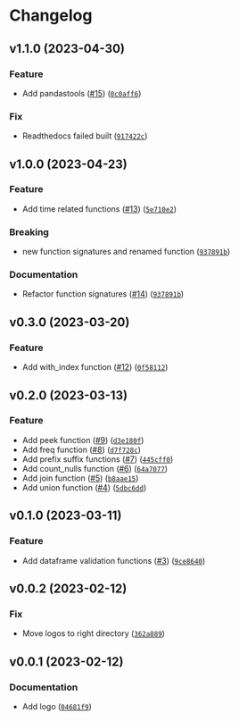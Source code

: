 # Changelog

<!--next-version-placeholder-->

## v1.1.0 (2023-04-30)
### Feature
* Add pandastools ([#15](https://github.com/estripling/sparkit/issues/15)) ([`0c0aff6`](https://github.com/estripling/sparkit/commit/0c0aff662ef9ce3c379d0ee249f9b7ed64bf385e))

### Fix
* Readthedocs failed built ([`917422c`](https://github.com/estripling/sparkit/commit/917422cc99bb4fea3da537c5f70c71a5ea219eb7))

## v1.0.0 (2023-04-23)
### Feature
* Add time related functions ([#13](https://github.com/estripling/sparkit/issues/13)) ([`5e710e2`](https://github.com/estripling/sparkit/commit/5e710e2ca082370fb262db736034f6aa8756992c))

### Breaking
* new function signatures and renamed function ([`937891b`](https://github.com/estripling/sparkit/commit/937891bb65bd603568c09d9f16c35d042a53b2f0))

### Documentation
* Refactor function signatures ([#14](https://github.com/estripling/sparkit/issues/14)) ([`937891b`](https://github.com/estripling/sparkit/commit/937891bb65bd603568c09d9f16c35d042a53b2f0))

## v0.3.0 (2023-03-20)
### Feature
* Add with_index function ([#12](https://github.com/estripling/sparkit/issues/12)) ([`0f58112`](https://github.com/estripling/sparkit/commit/0f5811294568d12b7793c2452ae5ade411338b7b))

## v0.2.0 (2023-03-13)
### Feature
* Add peek function ([#9](https://github.com/estripling/sparkit/issues/9)) ([`d3e180f`](https://github.com/estripling/sparkit/commit/d3e180fa535527f5984085a81d1f04088313d0b2))
* Add freq function ([#8](https://github.com/estripling/sparkit/issues/8)) ([`d7f728c`](https://github.com/estripling/sparkit/commit/d7f728cf9ffca2f9e38e5a951147cd48e0e027ab))
* Add prefix suffix functions ([#7](https://github.com/estripling/sparkit/issues/7)) ([`445cff0`](https://github.com/estripling/sparkit/commit/445cff0e26d2bbb11c05c8a21ba8fb4dfa2447e9))
* Add count_nulls function ([#6](https://github.com/estripling/sparkit/issues/6)) ([`64a7077`](https://github.com/estripling/sparkit/commit/64a70774c3cc532bd92617b7734218b99924ff69))
* Add join function ([#5](https://github.com/estripling/sparkit/issues/5)) ([`b8aae15`](https://github.com/estripling/sparkit/commit/b8aae150f8828c17103ace095b09a4b32c736418))
* Add union function ([#4](https://github.com/estripling/sparkit/issues/4)) ([`5dbc6dd`](https://github.com/estripling/sparkit/commit/5dbc6dde68301c147a47eae41afcdafbbaddcc17))

## v0.1.0 (2023-03-11)
### Feature
* Add dataframe validation functions ([#3](https://github.com/estripling/sparkit/issues/3)) ([`9ce8640`](https://github.com/estripling/sparkit/commit/9ce86404b366d69e11547fdbead63d19f5f28f25))

## v0.0.2 (2023-02-12)
### Fix
* Move logos to right directory ([`362a889`](https://github.com/estripling/sparkit/commit/362a889dd4628a91339593a8d32fdc0ed96cac2a))

## v0.0.1 (2023-02-12)
### Documentation
* Add logo ([`04681f9`](https://github.com/estripling/sparkit/commit/04681f9d4d70c86e27011ade9ac9393f416beb0f))
